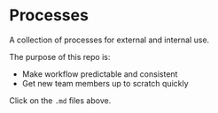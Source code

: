 # Processes
A collection of processes for external and internal use.

The purpose of this repo is:
* Make workflow predictable and consistent
* Get new team members up to scratch quickly

Click on the `.md` files above.
